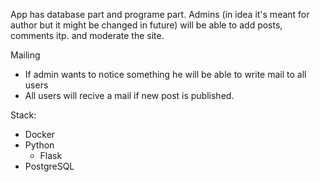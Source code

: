 App has database part and programe part. 
Admins (in idea it's meant for author but it might be changed in future) will be able to add posts, comments itp. and moderate the site. 

Mailing
- If admin wants to notice something he will be able to write mail to all users
- All users will recive a mail if new post is published.

Stack:
- Docker
- Python
    - Flask
- PostgreSQL
